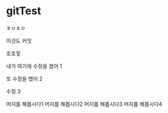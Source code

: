 # gitTest

ㅎㅇㅎㅇ

이것도 커밋

호호힣

내가 여기에 수정을 했어 1

또 수정을 했어 2

수정 3

머지를 해봅시다1
머지를 해봅시다2
머지를 해봅시다3
머지를 해봅시다4
